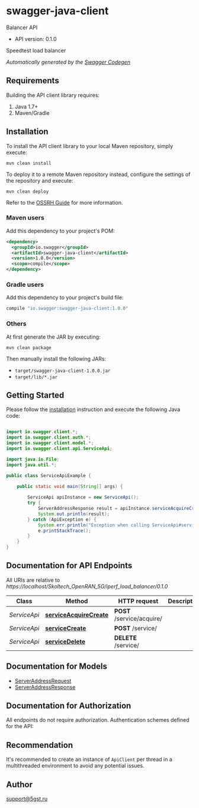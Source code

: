 # swagger-java-client

Balancer API
- API version: 0.1.0

Speedtest load balancer


*Automatically generated by the [Swagger Codegen](https://github.com/swagger-api/swagger-codegen)*


## Requirements

Building the API client library requires:
1. Java 1.7+
2. Maven/Gradle

## Installation

To install the API client library to your local Maven repository, simply execute:

```shell
mvn clean install
```

To deploy it to a remote Maven repository instead, configure the settings of the repository and execute:

```shell
mvn clean deploy
```

Refer to the [OSSRH Guide](http://central.sonatype.org/pages/ossrh-guide.html) for more information.

### Maven users

Add this dependency to your project's POM:

```xml
<dependency>
  <groupId>io.swagger</groupId>
  <artifactId>swagger-java-client</artifactId>
  <version>1.0.0</version>
  <scope>compile</scope>
</dependency>
```

### Gradle users

Add this dependency to your project's build file:

```groovy
compile "io.swagger:swagger-java-client:1.0.0"
```

### Others

At first generate the JAR by executing:

```shell
mvn clean package
```

Then manually install the following JARs:

* `target/swagger-java-client-1.0.0.jar`
* `target/lib/*.jar`

## Getting Started

Please follow the [installation](#installation) instruction and execute the following Java code:

```java

import io.swagger.client.*;
import io.swagger.client.auth.*;
import io.swagger.client.model.*;
import io.swagger.client.api.ServiceApi;

import java.io.File;
import java.util.*;

public class ServiceApiExample {

    public static void main(String[] args) {
        
        ServiceApi apiInstance = new ServiceApi();
        try {
            ServerAddressResponse result = apiInstance.serviceAcquireCreate();
            System.out.println(result);
        } catch (ApiException e) {
            System.err.println("Exception when calling ServiceApi#serviceAcquireCreate");
            e.printStackTrace();
        }
    }
}

```

## Documentation for API Endpoints

All URIs are relative to *https://localhost/Skoltech_OpenRAN_5G/iperf_load_balancer/0.1.0*

Class | Method | HTTP request | Description
------------ | ------------- | ------------- | -------------
*ServiceApi* | [**serviceAcquireCreate**](docs/ServiceApi.md#serviceAcquireCreate) | **POST** /service/acquire/ | 
*ServiceApi* | [**serviceCreate**](docs/ServiceApi.md#serviceCreate) | **POST** /service/ | 
*ServiceApi* | [**serviceDelete**](docs/ServiceApi.md#serviceDelete) | **DELETE** /service/ | 


## Documentation for Models

 - [ServerAddressRequest](docs/ServerAddressRequest.md)
 - [ServerAddressResponse](docs/ServerAddressResponse.md)


## Documentation for Authorization

All endpoints do not require authorization.
Authentication schemes defined for the API:

## Recommendation

It's recommended to create an instance of `ApiClient` per thread in a multithreaded environment to avoid any potential issues.

## Author

support@5gst.ru

